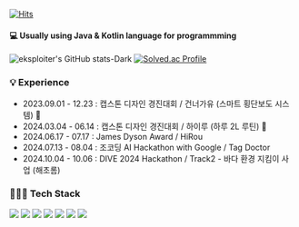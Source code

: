 <!--## 👋🏻 Welcome my github profile ! 
- 🧑🏻‍🏫   Department of EE (Electronic Engineering)
- :iphone:  Android Mobile App Developer 
&hide_border=true🥉🥈-->
[![Hits](https://hits.seeyoufarm.com/api/count/incr/badge.svg?url=https%3A%2F%2Fgithub.com%2Feksploiter&count_bg=%2379C83D&title_bg=%23555555&icon=&icon_color=%23E7E7E7&title=hits&edge_flat=false)](https://hits.seeyoufarm.com)
<br>

#### 💻 Usually using Java & Kotlin language for programmming

![eksploiter's GitHub stats-Dark](https://github-readme-stats.vercel.app/api?username=eksploiter&show_icons=true&theme=dark&bg_color=0d1117)
[![Solved.ac Profile](http://mazassumnida.wtf/api/v2/generate_badge?boj=minsu_510)](https://solved.ac/minsu_510/)
<!--![Top Langs](https://github-readme-stats.vercel.app/api/top-langs/?username=eksploiter&layout=compact&title_color=ffffff&bg_color=0d1117&hide_border=true)-->

 ### 💡 Experience

- 2023.09.01 - 12.23 : 캡스톤 디자인 경진대회 / 건너가유 (스마트 횡단보도 시스템) 🥉
- 2024.03.04 - 06.14 : 캡스톤 디자인 경진대회 / 하이루 (하루 2L 루틴) 🥈
- 2024.06.17 - 07.17 : James Dyson Award / HiRou
- 2024.07.13 - 08.04 : 조코딩 AI Hackathon with Google / Tag Doctor
- 2024.10.04 - 10.06 : DIVE 2024 Hackathon / Track2 - 바다 환경 지킴이 사업 (해초롬)

### 🧑🏻‍💻 Tech Stack 
<div align="left">
    <img src="https://img.shields.io/badge/Java-007396?style=flat-square&logo=Java&logoColor=white"/>
    <img src="https://img.shields.io/badge/Kotlin-7F52FF?style=flat-square&logo=Kotlin&logoColor=white"/>
    <img src="https://img.shields.io/badge/Android-34A853?style=flat-square&logo=Android&logoColor=white"/>
    <img src="https://img.shields.io/badge/Spring-6DB33F?style=flat-square&logo=Spring&logoColor=white"/>
    <img src="https://img.shields.io/badge/MySQL-4479A1?style=flat-square&logo=MySQL&logoColor=white"/>
    <img src="https://img.shields.io/badge/React-61DAFB?style=flat-square&logo=React&logoColor=black"/>
    <img src="https://img.shields.io/badge/Git-F05032?style=flat-square&logo=Git&logoColor=white"/>
</div>

<!--### :octocat: My GitHub Stats-->
<!--
![Top Langs](https://github-readme-stats.vercel.app/api/top-langs/?username=thanx-To-Dev-Minsoo&layout=compact&title_color=ffffff&bg_color=0d1117&hide_border=true)
<img src="https://img.shields.io/badge/Firebase-DD2C00?style=flat-square&logo=Firebase&logoColor=white"/>
<img src="https://img.shields.io/badge/MaterialDesign-757575?style=flat-square&logo=MaterialDesign&logoColor=white"/>
<img src="https://img.shields.io/badge/Figma-F24E1E?style=flat-square&logo=Figma&logoColor=white"/>
<img src="https://img.shields.io/badge/npm-CB3837?style=flat-square&logo=npm&logoColor=white"/>
<img src="https://img.shields.io/badge/SQLite-003B57?style=flat-square&logo=SQLite&logoColor=white"/>
<img src="https://img.shields.io/badge/AndroidStudio-3DDC84?style=flat-square&logo=AndroidStudio&logoColor=white"/>
<img src="https://img.shields.io/badge/Gradle-02303A?style=flat-square&logo=Gradle&logoColor=white"/>
<img src="https://img.shields.io/badge/JetpackCompose-4285F4?style=flat-square&logo=JetpackCompose&logoColor=white"/>

<div align="left">
    <img src="https://img.shields.io/badge/Spring-6DB33F?style=flat-square&logo=Spring&logoColor=white"/>
    <img src="https://img.shields.io/badge/MySQL-4479A1?style=flat-square&logo=MySQL&logoColor=white"/>
    <img src="https://img.shields.io/badge/HTML-E34F26?style=flat-square&logo=html5&logoColor=white"/>
    <img src="https://img.shields.io/badge/CSS-1572B6?style=flat-square&logo=css3&logoColor=white"/>
    <img src="https://img.shields.io/badge/React-61DAFB?style=flat-square&logo=React&logoColor=black"/>
    <img src="https://img.shields.io/badge/WebStorm-000000?style=flat-square&logo=WebStorm&logoColor=white"/>
</div>
- 2023.09.01 - 12.23 : Capstone Design for the 2nd semester of the 3rd grade / Smart crosswalk system
- 2024.03.04 - 06.14 : Capstone Design for the 1nd semester of the 4rd grade / Hydration intake routine (Hirou)
-->
